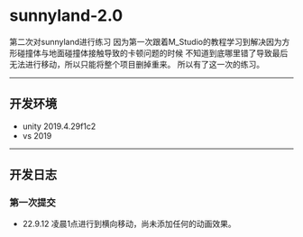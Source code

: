 # sunnyland-2.0

第二次对sunnyland进行练习
因为第一次跟着M_Studio的教程学习到解决因为方形碰撞体与地面碰撞体接触导致的卡顿问题的时候
不知道到底哪里错了导致最后无法进行移动，所以只能将整个项目删掉重来。
所以有了这一次的练习。

---

## 开发环境
- unity 2019.4.29f1c2
- vs 2019

---
## 开发日志
### 第一次提交
- 22.9.12 凌晨1点进行到横向移动，尚未添加任何的动画效果。
